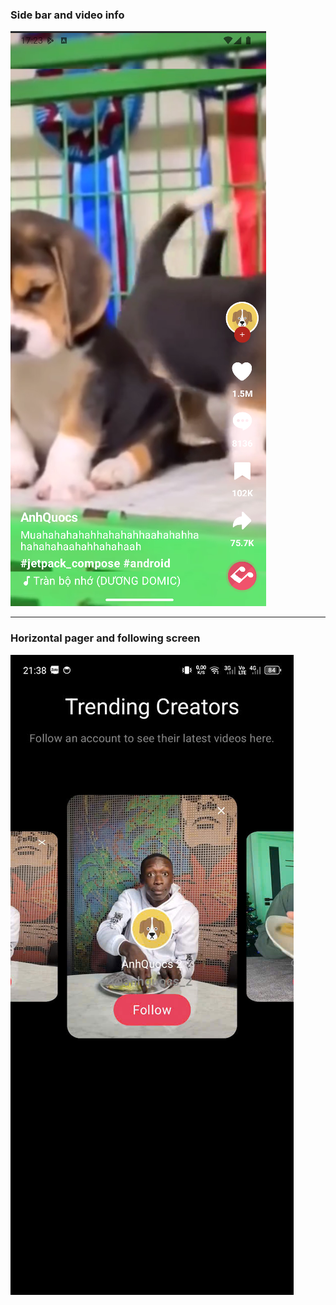 
### Side bar and video info  
![](image/day_2.png)

---

### Horizontal pager and following screen
![](image/following.jpg)
